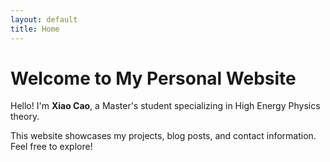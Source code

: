 ```yaml
---
layout: default
title: Home
---
```


# Welcome to My Personal Website

Hello! I'm **Xiao Cao**, a Master's student specializing in High Energy Physics theory.

This website showcases my projects, blog posts, and contact information. Feel free to explore!
